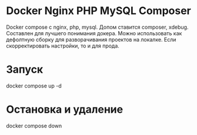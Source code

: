 # Docker Nginx PHP MySQL Composer
Docker compose с nginx, php, mysql. Допом ставится composer, xdebug. Составлен для лучшего понимания докера. Можно использовать как дефолтную сборку для разворачивания 
проектов на локалке. Если скорректировать настройки, то и для прода. 

# Запуск
docker compose up -d  

# Остановка и удаление
docker compose down 
